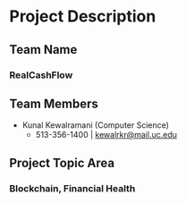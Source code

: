 # Project Description

## Team Name

### RealCashFlow

## Team Members

* Kunal Kewalramani (Computer Science)
  * 513-356-1400 | kewalrkr@mail.uc.edu

## Project Topic Area

### Blockchain, Financial Health
